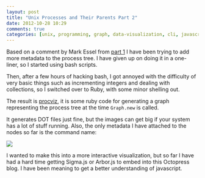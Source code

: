 ```yaml
---
layout: post
title: "Unix Processes and Their Parents Part 2"
date: 2012-10-28 10:29
comments: true
categories: [unix, programming, graph, data-visualization, cli, javascript, sigmajs]
---
```


Based on a comment by Mark Essel from [part 1](/blog/2012/10/14/unix-processes-and-their-parents/) I have been trying
to add more metadata to the process tree. I have given up on doing it in a one-liner, so I started using bash scripts.

Then, after a few hours of hacking bash, I got annoyed with the difficulty of very basic things such as incrementing
integers and dealing with collections, so I switched over to Ruby, with some minor shelling out.

The result is [procviz](https://github.com/tlehman/procviz), it is some ruby code for generating a graph representing
the process tree at the time `Graph.new` is called.

It generates DOT files just fine, but the images can get big if your system has a lot of stuff running. Also, the only
metadata I have attached to the nodes so far is the command name:

<a href="/images/blogimg/proc_with_names.png">
  <img src="/images/blogimg/proc_with_names.png">
</a>

I wanted to make this into a more interactive visualization, but so far I have had a hard time getting Sigma.js or Arbor.js
to embed into this Octopress blog. I have been meaning to get a better understanding of javascript.
